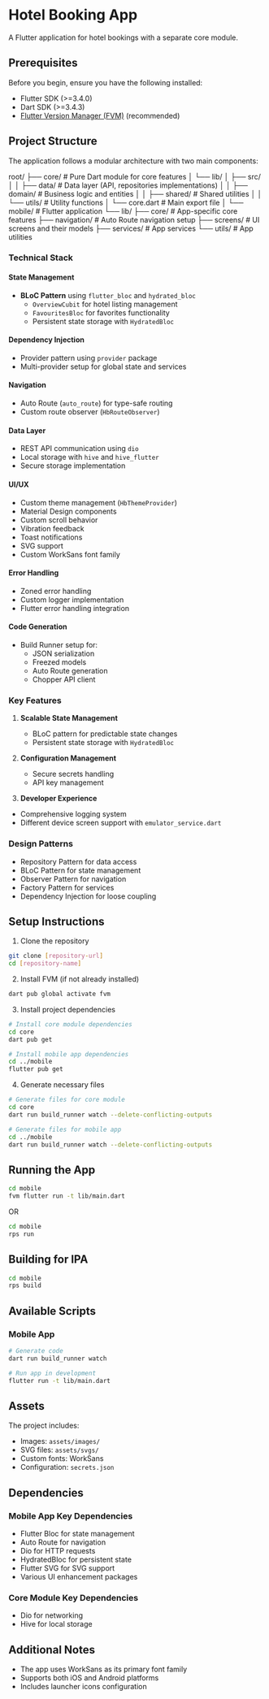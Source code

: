 # Hotel Booking App

A Flutter application for hotel bookings with a separate core module.

## Prerequisites

Before you begin, ensure you have the following installed:
- Flutter SDK (>=3.4.0)
- Dart SDK (>=3.4.3)
- [Flutter Version Manager (FVM)](https://fvm.app/) (recommended)

## Project Structure

The application follows a modular architecture with two main components:

root/
├── core/ # Pure Dart module for core features
│ └── lib/
│ ├── src/
│ │ ├── data/ # Data layer (API, repositories implementations)
│ │ ├── domain/ # Business logic and entities
│ │ ├── shared/ # Shared utilities
│ │ └── utils/ # Utility functions
│ └── core.dart # Main export file
│
└── mobile/ # Flutter application
└── lib/
├── core/ # App-specific core features
├── navigation/ # Auto Route navigation setup
├── screens/ # UI screens and their models
├── services/ # App services
└── utils/ # App utilities


### Technical Stack

#### State Management
- **BLoC Pattern** using `flutter_bloc` and `hydrated_bloc`
  - `OverviewCubit` for hotel listing management
  - `FavouritesBloc` for favorites functionality
  - Persistent state storage with `HydratedBloc`

#### Dependency Injection
- Provider pattern using `provider` package
- Multi-provider setup for global state and services

#### Navigation
- Auto Route (`auto_route`) for type-safe routing
- Custom route observer (`HbRouteObserver`)

#### Data Layer
- REST API communication using `dio`
- Local storage with `hive` and `hive_flutter`
- Secure storage implementation

#### UI/UX
- Custom theme management (`HbThemeProvider`)
- Material Design components
- Custom scroll behavior
- Vibration feedback
- Toast notifications
- SVG support
- Custom WorkSans font family

#### Error Handling
- Zoned error handling
- Custom logger implementation
- Flutter error handling integration

#### Code Generation
- Build Runner setup for:
  - JSON serialization
  - Freezed models
  - Auto Route generation
  - Chopper API client

### Key Features


1. **Scalable State Management**
   - BLoC pattern for predictable state changes
   - Persistent state storage with `HydratedBloc`

2. **Configuration Management**
   - Secure secrets handling
   - API key management

3. **Developer Experience**
- Comprehensive logging system
- Different device screen support with `emulator_service.dart`

### Design Patterns
- Repository Pattern for data access
- BLoC Pattern for state management
- Observer Pattern for navigation
- Factory Pattern for services
- Dependency Injection for loose coupling


## Setup Instructions

1. Clone the repository
```bash
git clone [repository-url]
cd [repository-name]
```

2. Install FVM (if not already installed)
```bash
dart pub global activate fvm
```

3. Install project dependencies
```bash
# Install core module dependencies
cd core
dart pub get

# Install mobile app dependencies
cd ../mobile
flutter pub get
```

4. Generate necessary files
```bash
# Generate files for core module
cd core
dart run build_runner watch --delete-conflicting-outputs

# Generate files for mobile app
cd ../mobile
dart run build_runner watch --delete-conflicting-outputs
```

## Running the App

```bash
cd mobile
fvm flutter run -t lib/main.dart
```
OR
```bash
cd mobile
rps run
```

## Building for IPA

```bash
cd mobile
rps build
```

## Available Scripts

### Mobile App
```bash
# Generate code
dart run build_runner watch

# Run app in development
flutter run -t lib/main.dart
```

## Assets

The project includes:
- Images: `assets/images/`
- SVG files: `assets/svgs/`
- Custom fonts: WorkSans
- Configuration: `secrets.json`

## Dependencies

### Mobile App Key Dependencies
- Flutter Bloc for state management
- Auto Route for navigation
- Dio for HTTP requests
- HydratedBloc for persistent state
- Flutter SVG for SVG support
- Various UI enhancement packages

### Core Module Key Dependencies
- Dio for networking
- Hive for local storage


## Additional Notes

- The app uses WorkSans as its primary font family
- Supports both iOS and Android platforms
- Includes launcher icons configuration

